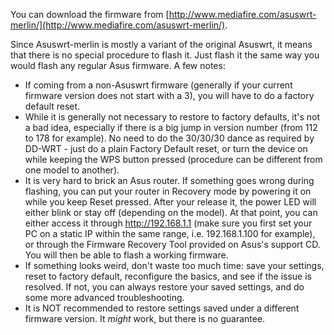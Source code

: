 You can download the firmware from [http://www.mediafire.com/asuswrt-merlin/](http://www.mediafire.com/asuswrt-merlin/).

Since Asuswrt-merlin is mostly a variant of the original Asuswrt, it means that there is no special procedure to flash it.  Just flash it the same way you would flash any regular Asus firmware.  A few notes:

* If coming from a non-Asuswrt firmware (generally if your current firmware version does not start with a 3), you will have to do a factory default reset.
* While it is generally not necessary to restore to factory defaults, it's not a bad idea, especially if there is a big jump in version number (from 112 to 178 for example).  No need to do the 30/30/30 dance as required by DD-WRT - just do a plain Factory Default reset, or turn the device on while keeping the WPS button pressed (procedure can be different from one model to another).
* It is very hard to brick an Asus router.  If something goes wrong during flashing, you can put your router in Recovery mode by powering it on while you keep Reset pressed.  After your release it, the power LED will either blink or stay off (depending on the model).  At that point, you can either access it through http://192.168.1.1 (make sure you first set your PC on a static IP within the same range, i.e. 192.168.1.100 for example), or through the Firmware Recovery Tool provided on Asus's support CD.  You will then be able to flash a working firmware.
* If something looks weird, don't waste too much time: save your settings, reset to factory default, reconfigure the basics, and see if the issue is resolved.  If not, you can always restore your saved settings, and do some more advanced troubleshooting.
* It is NOT recommended to restore settings saved under a different firmware version.  It _might_ work, but there is no guarantee.